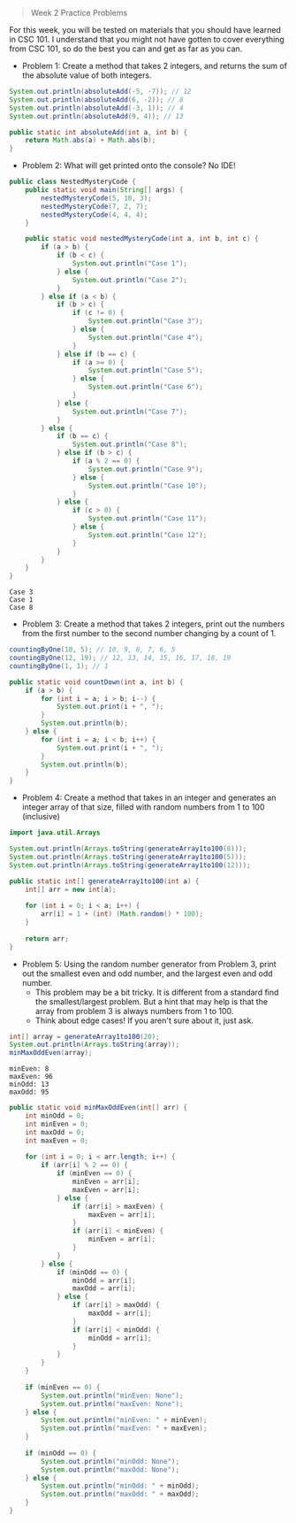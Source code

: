 > Week 2 Practice Problems

For this week, you will be tested on materials that you should have learned in CSC 101. I understand that you might not have gotten to cover everything from CSC 101, so do the best you can and get as far as you can.

- Problem 1: Create a method that takes 2 integers, and returns the sum of the absolute value of both integers.

```java
System.out.println(absoluteAdd(-5, -7)); // 12
System.out.println(absoluteAdd(6, -2)); // 8
System.out.println(absoluteAdd(-3, 1)); // 4
System.out.println(absoluteAdd(9, 4)); // 13
```
```java
public static int absoluteAdd(int a, int b) {
    return Math.abs(a) + Math.abs(b);
}
```
- Problem 2: What will get printed onto the console? No IDE!

```java
public class NestedMysteryCode {
    public static void main(String[] args) {
        nestedMysteryCode(5, 10, 3);
        nestedMysteryCode(7, 2, 7);
        nestedMysteryCode(4, 4, 4);
    }

    public static void nestedMysteryCode(int a, int b, int c) {
        if (a > b) {
            if (b < c) {
                System.out.println("Case 1");
            } else {
                System.out.println("Case 2");
            }
        } else if (a < b) {
            if (b > c) {
                if (c != 0) {
                    System.out.println("Case 3");
                } else {
                    System.out.println("Case 4");
                }
            } else if (b == c) {
                if (a >= 0) {
                    System.out.println("Case 5");
                } else {
                    System.out.println("Case 6");
                }
            } else {
                System.out.println("Case 7");
            }
        } else {
            if (b == c) {
                System.out.println("Case 8");
            } else if (b > c) {
                if (a % 2 == 0) {
                    System.out.println("Case 9");
                } else {
                    System.out.println("Case 10");
                }
            } else {
                if (c > 0) {
                    System.out.println("Case 11");
                } else {
                    System.out.println("Case 12");
                }
            }
        }
    }
}
```
```
Case 3
Case 1
Case 8
```
- Problem 3: Create a method that takes 2 integers, print out the numbers from the first number to the second number changing by a count of 1.

```java
countingByOne(10, 5); // 10, 9, 8, 7, 6, 5
countingByOne(12, 19); // 12, 13, 14, 15, 16, 17, 18, 19
countingByOne(1, 1); // 1
```
```java
public static void countDown(int a, int b) {
    if (a > b) {
        for (int i = a; i > b; i--) {
            System.out.print(i + ", ");
        }
        System.out.println(b);
    } else {
        for (int i = a; i < b; i++) {
            System.out.print(i + ", ");
        }
        System.out.println(b);
    }
}
```
- Problem 4: Create a method that takes in an integer and generates an integer array of that size, filled with random numbers from 1 to 100 (inclusive)

```java
import java.util.Arrays
```
```java
System.out.println(Arrays.toString(generateArray1to100(8)));
System.out.println(Arrays.toString(generateArray1to100(5)));
System.out.println(Arrays.toString(generateArray1to100(12)));
```
```java
public static int[] generateArray1to100(int a) {
    int[] arr = new int[a];
    
    for (int i = 0; i < a; i++) {
        arr[i] = 1 + (int) (Math.random() * 100);
    }
    
    return arr;
}
```
- Problem 5: Using the random number generator from Problem 3, print out the smallest even and odd number, and the largest even and odd number.
    - This problem may be a bit tricky. It is different from a standard find the smallest/largest problem. But a hint that may help is that the array from problem 3 is always numbers from 1 to 100.
    - Think about edge cases! If you aren't sure about it, just ask.

```java
int[] array = generateArray1to100(20);
System.out.println(Arrays.toString(array));
minMaxOddEven(array);
```
```
minEven: 8
maxEven: 96
minOdd: 13
maxOdd: 95
```
```java
public static void minMaxOddEven(int[] arr) {
    int minOdd = 0;
    int minEven = 0;
    int maxOdd = 0;
    int maxEven = 0;
    
    for (int i = 0; i < arr.length; i++) {
        if (arr[i] % 2 == 0) {
            if (minEven == 0) {
                minEven = arr[i];
                maxEven = arr[i];
            } else {
                if (arr[i] > maxEven) {
                    maxEven = arr[i];
                }
                if (arr[i] < minEven) {
                    minEven = arr[i];
                }
            }
        } else {
            if (minOdd == 0) {
                minOdd = arr[i];
                maxOdd = arr[i];
            } else {
                if (arr[i] > maxOdd) {
                    maxOdd = arr[i];
                }
                if (arr[i] < minOdd) {
                    minOdd = arr[i];
                }
            }
        }
    }
    
    if (minEven == 0) {
        System.out.println("minEven: None");
        System.out.println("maxEven: None");
    } else {
        System.out.println("minEven: " + minEven);
        System.out.println("maxEven: " + maxEven);
    }
    
    if (minOdd == 0) {
        System.out.println("minOdd: None");
        System.out.println("maxOdd: None");
    } else {
        System.out.println("minOdd: " + minOdd);
        System.out.println("maxOdd: " + maxOdd);
    }
}
```
